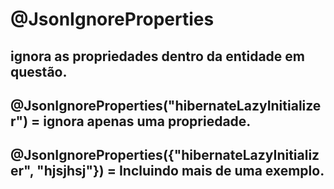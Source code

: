 # @JsonIgnoreProperties
## ignora as propriedades dentro da entidade em questão.
## @JsonIgnoreProperties("hibernateLazyInitializer") = ignora apenas uma propriedade.
## @JsonIgnoreProperties({"hibernateLazyInitializer", "hjsjhsj"}) =  Incluindo mais de uma exemplo.
